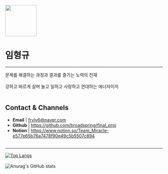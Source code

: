 <img style="width:100px;" src="https://imgs.jobkorea.co.kr/img1/user_photo/photo/2022/4/27/JK_GG_ULZCxM22042721321242.jpg"> <br>

# 임형규 
---
문제를 해결하는 과정과 결과를 즐기는 노력의 천재 <br> <br>
강하고 바르게 살며 놀고 일하고 사랑하고 연대하는 에너자이저 <br><br>

## Contact & Channels
- **Email** | frvlv6@naver.com
- **Github** | https://github.com/broadspring/final_proj
- **Notion** | https://www.notion.so/Team_Miracle-e577e65b76a7478f90e49c5b5507c894 <br> <br>
---

[![Top Langs](https://github-readme-stats.vercel.app/api/top-langs/?username=broadspring&langs_count=6&layout=compact&theme=dark)](https://github.com/broadspring/broadspring) <br><br>
![Anurag's GitHub stats](https://github-readme-stats.vercel.app/api?username=broadspring&theme=dark&show_icons=true)
